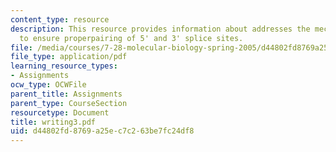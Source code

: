 ```yaml
---
content_type: resource
description: This resource provides information about addresses the mechanisms employed
  to ensure properpairing of 5' and 3' splice sites.
file: /media/courses/7-28-molecular-biology-spring-2005/d44802fd8769a25ec7c263be7fc24df8_writing3.pdf
file_type: application/pdf
learning_resource_types:
- Assignments
ocw_type: OCWFile
parent_title: Assignments
parent_type: CourseSection
resourcetype: Document
title: writing3.pdf
uid: d44802fd-8769-a25e-c7c2-63be7fc24df8
---
```

